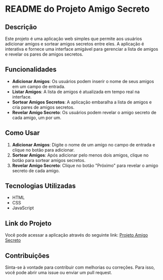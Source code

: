 # README do Projeto Amigo Secreto

## Descrição

Este projeto é uma aplicação web simples que permite aos usuários adicionar amigos e sortear amigos secretos entre eles. A aplicação é interativa e fornece uma interface amigável para gerenciar a lista de amigos e revelar os pares de amigos secretos.

## Funcionalidades

- **Adicionar Amigos**: Os usuários podem inserir o nome de seus amigos em um campo de entrada.
- **Listar Amigos**: A lista de amigos é atualizada em tempo real na interface.
- **Sortear Amigos Secretos**: A aplicação embaralha a lista de amigos e cria pares de amigos secretos.
- **Revelar Amigo Secreto**: Os usuários podem revelar o amigo secreto de cada amigo, um por um.

## Como Usar

1. **Adicionar Amigos**: Digite o nome de um amigo no campo de entrada e clique no botão para adicionar.
2. **Sortear Amigos**: Após adicionar pelo menos dois amigos, clique no botão para sortear amigos secretos.
3. **Revelar Amigo Secreto**: Clique no botão "Próximo" para revelar o amigo secreto de cada amigo.

## Tecnologias Utilizadas

- HTML
- CSS
- JavaScript

## Link do Projeto

Você pode acessar a aplicação através do seguinte link: [Projeto Amigo Secreto](https://projeto-seven-puce.vercel.app/)

## Contribuições

Sinta-se à vontade para contribuir com melhorias ou correções. Para isso, você pode abrir uma issue ou enviar um pull request.


